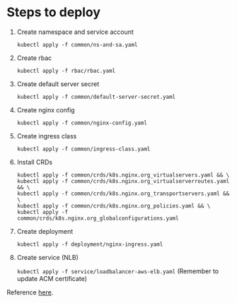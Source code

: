 # Steps to deploy

1. Create namespace and service account

    `kubectl apply -f common/ns-and-sa.yaml`

2. Create rbac

    `kubectl apply -f rbac/rbac.yaml`

3. Create default server secret

    `kubectl apply -f common/default-server-secret.yaml`

4. Create nginx config

    `kubectl apply -f common/nginx-config.yaml`

5. Create ingress class

    `kubectl apply -f common/ingress-class.yaml`


6. Install CRDs

    ```
    kubectl apply -f common/crds/k8s.nginx.org_virtualservers.yaml && \
    kubectl apply -f common/crds/k8s.nginx.org_virtualserverroutes.yaml && \
    kubectl apply -f common/crds/k8s.nginx.org_transportservers.yaml && \
    kubectl apply -f common/crds/k8s.nginx.org_policies.yaml && \
    kubectl apply -f common/crds/k8s.nginx.org_globalconfigurations.yaml
    ```
    
7. Create deployment

    `kubectl apply -f deployment/nginx-ingress.yaml`

8. Create service (NLB)

    `kubectl apply -f service/loadbalancer-aws-elb.yaml`
    (Remember to update ACM certificate)


Reference [here](https://docs.nginx.com/nginx-ingress-controller/installation/installation-with-manifests/).